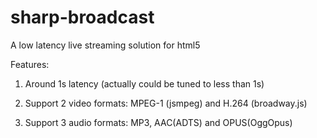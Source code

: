 # sharp-broadcast
A low latency live streaming solution for html5

Features:

1. Around 1s latency (actually could be tuned to less than 1s)

2. Support 2 video formats: MPEG-1 (jsmpeg) and H.264 (broadway.js)

3. Support 3 audio formats: MP3, AAC(ADTS) and OPUS(OggOpus)

